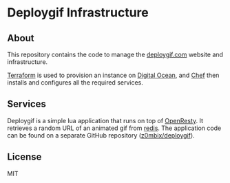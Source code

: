 Deploygif Infrastructure
========================

## About

This repository contains the code to manage the [deploygif.com](deploygif.com) website and infrastructure.

[Terraform](https://terraform.io) is used to provision an instance on [Digital Ocean](https://digitalocean.com), and [Chef](https://www.chef.io) then installs and configures all the required services.

## Services

Deploygif is a simple lua application that runs on top of [OpenResty](https://openresty.org/en/). It retrieves a random URL of an animated gif from [redis](http://redis.io). The application code can be found on a separate GitHub repository ([z0mbix/deploygif](https://github.com/z0mbix/deploygif)).

## License

MIT